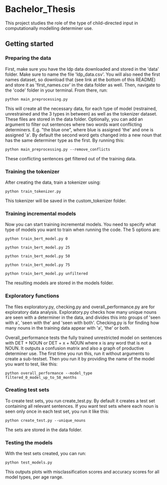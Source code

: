 # Bachelor_Thesis
This project studies the role of the type of child-directed input in computationally modelling determiner use.

## Getting started
### Preparing the data
First, make sure you have the ldp data downloaded and stored in the 'data' folder. Make sure to name the file 'ldp_data.csv'. You will also need the first names dataset, so download that (see link at the bottom of this README) and store it as 'first_names.csv' in the data folder as well. 
Then, navigate to the 'code' folder in your terminal. From there, run: 
```
python main_preprocessing.py
```
This will create all the necessary data, for each type of model (restrained, unrestrained and the 3 types in between) as well as the tokenizer dataset. These files are stored in the data folder. Optionally, you can add an argument to filter out sentences where two words want conflicting determiners. E.g. "the blue one", where blue is assigned 'the' and one is assigned 'a'. By default the second word gets changed into a new noun that has the same determiner type as the first. By running this:
```
python main_preprocessing.py --remove_conflicts
```
These conflicting sentences get filtered out of the training data.

### Training the tokenizer
After creating the data, train a tokenizer using:
```
python train_tokenizer.py
```
This tokenizer will be saved in the custom_tokenizer folder.

### Training incremental models
Now you can start training incremental models. You need to specify what type of models you want to train when running the code. The 5 options are:
```
python train_bert_model.py 0
```
```
python train_bert_model.py 25
```
```
python train_bert_model.py 50
```
```
python train_bert_model.py 75
```
```
python train_bert_model.py unfiltered
```
The resulting models are stored in the models folder.

### Exploratory functions
The files exploratory.py, checking.py and overall_performance.py are for exploratory data analysis. Exploratory.py checks how many unique nouns are seen with a determiner in the data, and divides this into groups of 'seen with a', 'seen with the' and 'seen with both'. Checking.py is for finding how many nouns in the training data appear with 'a', 'the' or both. 

Overall_performance tests the fully trained unrestricted model on sentences with DET + NOUN or DET + x + NOUN where x is any word that is not a NOUN. It outputs a confusion matrix and also a graph of productive determiner use. The first time you run this, run it without arguments to create a sub-testset. Then you run it by providing the name of the model you want to test, like this:
```
python overall_performance --model_type filtered_0_model_up_to_58_months
```

### Creating test sets
To create test sets, you run create_test.py. By default it creates a test set containing all relevant sentences. If you want test sets where each noun is seen only once in each test set, you run it like this:
```
python create_test.py --unique_nouns
```
The sets are stored in the data folder.

### Testing the models
With the test sets created, you can run:
```
python test_models.py
```
This outputs plots with misclassification scores and accuracy scores for all model types, per age range.

